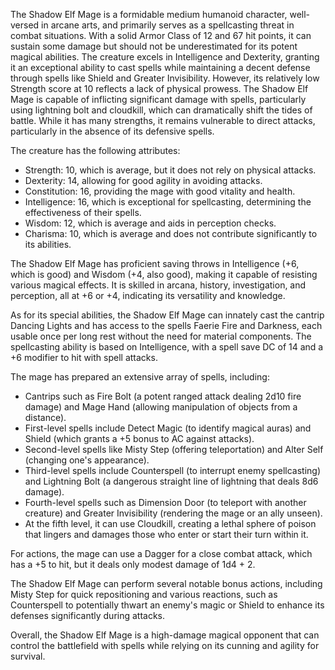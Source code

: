 The Shadow Elf Mage is a formidable medium humanoid character, well-versed in arcane arts, and primarily serves as a spellcasting threat in combat situations. With a solid Armor Class of 12 and 67 hit points, it can sustain some damage but should not be underestimated for its potent magical abilities. The creature excels in Intelligence and Dexterity, granting it an exceptional ability to cast spells while maintaining a decent defense through spells like Shield and Greater Invisibility. However, its relatively low Strength score at 10 reflects a lack of physical prowess. The Shadow Elf Mage is capable of inflicting significant damage with spells, particularly using lightning bolt and cloudkill, which can dramatically shift the tides of battle. While it has many strengths, it remains vulnerable to direct attacks, particularly in the absence of its defensive spells.

The creature has the following attributes: 
- Strength: 10, which is average, but it does not rely on physical attacks.
- Dexterity: 14, allowing for good agility in avoiding attacks.
- Constitution: 16, providing the mage with good vitality and health.
- Intelligence: 16, which is exceptional for spellcasting, determining the effectiveness of their spells.
- Wisdom: 12, which is average and aids in perception checks.
- Charisma: 10, which is average and does not contribute significantly to its abilities.

The Shadow Elf Mage has proficient saving throws in Intelligence (+6, which is good) and Wisdom (+4, also good), making it capable of resisting various magical effects. It is skilled in arcana, history, investigation, and perception, all at +6 or +4, indicating its versatility and knowledge.

As for its special abilities, the Shadow Elf Mage can innately cast the cantrip Dancing Lights and has access to the spells Faerie Fire and Darkness, each usable once per long rest without the need for material components. The spellcasting ability is based on Intelligence, with a spell save DC of 14 and a +6 modifier to hit with spell attacks. 

The mage has prepared an extensive array of spells, including:
- Cantrips such as Fire Bolt (a potent ranged attack dealing 2d10 fire damage) and Mage Hand (allowing manipulation of objects from a distance).
- First-level spells include Detect Magic (to identify magical auras) and Shield (which grants a +5 bonus to AC against attacks).
- Second-level spells like Misty Step (offering teleportation) and Alter Self (changing one's appearance).
- Third-level spells include Counterspell (to interrupt enemy spellcasting) and Lightning Bolt (a dangerous straight line of lightning that deals 8d6 damage).
- Fourth-level spells such as Dimension Door (to teleport with another creature) and Greater Invisibility (rendering the mage or an ally unseen).
- At the fifth level, it can use Cloudkill, creating a lethal sphere of poison that lingers and damages those who enter or start their turn within it.

For actions, the mage can use a Dagger for a close combat attack, which has a +5 to hit, but it deals only modest damage of 1d4 + 2. 

The Shadow Elf Mage can perform several notable bonus actions, including Misty Step for quick repositioning and various reactions, such as Counterspell to potentially thwart an enemy's magic or Shield to enhance its defenses significantly during attacks.

Overall, the Shadow Elf Mage is a high-damage magical opponent that can control the battlefield with spells while relying on its cunning and agility for survival.